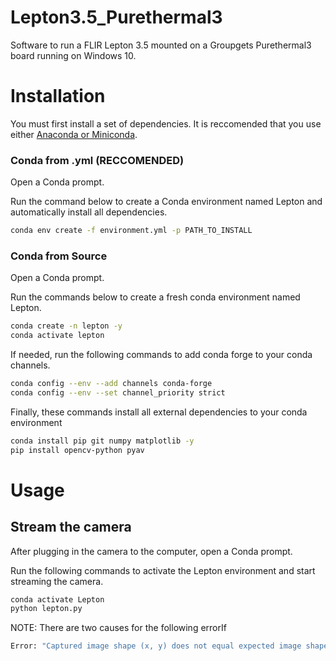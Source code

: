 # Lepton3.5_Purethermal3

Software to run a FLIR Lepton 3.5 mounted on a Groupgets Purethermal3 board running on Windows 10.

# Installation

You must first install a set of dependencies. It is reccomended that you use either [Anaconda or Miniconda](https://www.anaconda.com/download/success).

### Conda from .yml (RECCOMENDED)

Open a Conda prompt.

Run the command below to create a Conda environment named Lepton and automatically install all dependencies.

```bash
conda env create -f environment.yml -p PATH_TO_INSTALL
```

### Conda from Source

Open a Conda prompt.

Run the commands below to create a fresh conda environment named Lepton.

```bash
conda create -n lepton -y
conda activate lepton
```

If needed, run the following commands to add conda forge to your conda channels.

```bash
conda config --env --add channels conda-forge
conda config --env --set channel_priority strict
```

Finally, these commands install all external dependencies to your conda environment

```bash
conda install pip git numpy matplotlib -y
pip install opencv-python pyav
```

# Usage

## Stream the camera

After plugging in the camera to the computer, open a Conda prompt.

Run the following commands to activate the Lepton environment and start streaming the camera.

```bash
conda activate Lepton
python lepton.py
```

NOTE: There are two causes for the following errorIf

```python
Error: "Captured image shape (x, y) does not equal expected image shape (160, 120). Are you sure the selected port is correct? NOTE: If captured image shape is (61, 80) the Lepton may be seated incorrectly and you should reseat its socket." while in function _stream(), Type of error: <class '__main__.ImageShapeException'>
```

